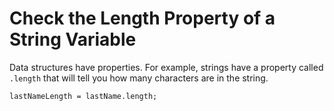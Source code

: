 # Check the Length Property of a String Variable
Data structures have properties. For example, strings have a property called `.length` that will tell you how many characters are in the string.

`lastNameLength = lastName.length;`
